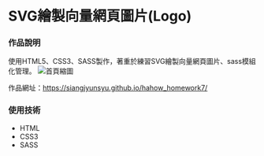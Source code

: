 SVG繪製向量網頁圖片(Logo)
===

### 作品說明
使用HTML5、CSS3、SASS製作，著重於練習SVG繪製向量網頁圖片、sass模組化管理。
![首頁縮圖](https://imgur.com/JL0b2bn.jpeg)

作品網址：https://siangjyunsyu.github.io/hahow_homework7/

### 使用技術
- HTML
- CSS3
- SASS